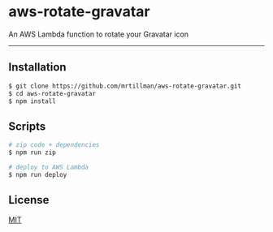 # aws-rotate-gravatar

An AWS Lambda function to rotate your Gravatar icon

---

## Installation

```sh
$ git clone https://github.com/mrtillman/aws-rotate-gravatar.git
$ cd aws-rotate-gravatar
$ npm install
```

## Scripts

```sh
# zip code + dependencies
$ npm run zip

# deploy to AWS Lambda
$ npm run deploy
```

## License

[MIT](https://github.com/mrtillman/aws-rotate-gravatar/blob/main/LICENSE)